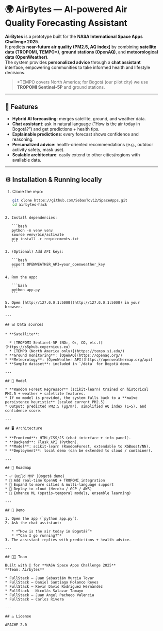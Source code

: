 
# 🌍 AirBytes — AI-powered Air Quality Forecasting Assistant

**AirBytes** is a prototype built for the **NASA International Space Apps Challenge 2025**.  
It predicts **near-future air quality (PM2.5, AQ index)** by combining **satellite data (TROPOMI, TEMPO\*)**, **ground stations (OpenAQ)**, and **meteorological data (OpenWeather)**.  
The system provides **personalized advice** through a **chat assistant** interface, empowering communities to take informed health and lifestyle decisions.

> \*TEMPO covers North America; for Bogotá (our pilot city) we use **TROPOMI Sentinel-5P** and ground stations.

---

## 🚀 Features
- **Hybrid AI forecasting**: merges satellite, ground, and weather data.
- **Chat assistant**: ask in natural language (“How is the air today in Bogotá?”) and get predictions + health tips.
- **Explainable predictions**: every forecast shows confidence and reasoning.
- **Personalized advice**: health-oriented recommendations (e.g., outdoor activity safety, mask use).
- **Scalable architecture**: easily extend to other cities/regions with available data.

---

## ⚙️ Installation & Running locally

1. Clone the repo:
   ```bash
   git clone https://github.com/SebasTov12/SpaceApps.git
   cd airbytes-hack
````

2. Install dependencies:

   ```bash
   python -m venv venv
   source venv/bin/activate
   pip install -r requirements.txt
   ```

3. (Optional) Add API keys:

   ```bash
   export OPENWEATHER_API=your_openweather_key
   ```

4. Run the app:

   ```bash
   python app.py
   ```

5. Open [http://127.0.0.1:5000](http://127.0.0.1:5000) in your browser.

---

## 📊 Data sources

* **Satellite**:

  * [TROPOMI Sentinel-5P (NO₂, O₃, CO, etc.)](https://s5phub.copernicus.eu)
  * [TEMPO (North America only)](https://tempo.si.edu/)
* **Ground monitoring**: [OpenAQ](https://openaq.org/)
* **Meteorology**: [OpenWeather API](https://openweathermap.org/api)
* **Sample dataset**: included in `/data` for Bogotá demo.

---

## 🧠 Model

* **Random Forest Regressor** (scikit-learn) trained on historical PM2.5 + weather + satellite features.
* If no model is provided, the system falls back to a **naïve persistence heuristic** (scaled current PM2.5).
* Output: predicted PM2.5 (µg/m³), simplified AQ index (1–5), and confidence score.

---

## 🖥️ Architecture

* **Frontend**: HTML/CSS/JS (chat interface + info panel).
* **Backend**: Flask API (Python).
* **Model**: scikit-learn (RandomForest, extendable to XGBoost/NN).
* **Deployment**: local demo (can be extended to cloud / container).

---

## 📅 Roadmap

* ✅ Build MVP (Bogotá demo)
* 🔄 Add real-time OpenAQ + TROPOMI integration
* 🔄 Expand to more cities & multi-language support
* 🔄 Deploy to cloud (Heroku / GCP / AWS)
* 🔄 Enhance ML (spatio-temporal models, ensemble learning)

---

## 🎥 Demo

1. Open the app (`python app.py`).
2. Ask the chat assistant:

   * *“How is the air today in Bogotá?”*
   * *“Can I go running?”*
3. The assistant replies with predictions + health advice.

---

## 👩‍🚀 Team

Built with 💙 for **NASA Space Apps Challenge 2025**
**Team: Airbytes**

* FullStack – Juan Sebastián Murcia Tovar
* FullStack – Daniel Santiago Polanco Reyes
* FullStack – Kevin David Rodriguez Hernandez
* FullStack – Nicolás Salazar Tamayo
* FullStack – Juan Angel Pacheco Valencia
* FullStack – Carlos Rivera

---

## ⚖️ License

APACHE 2.0
